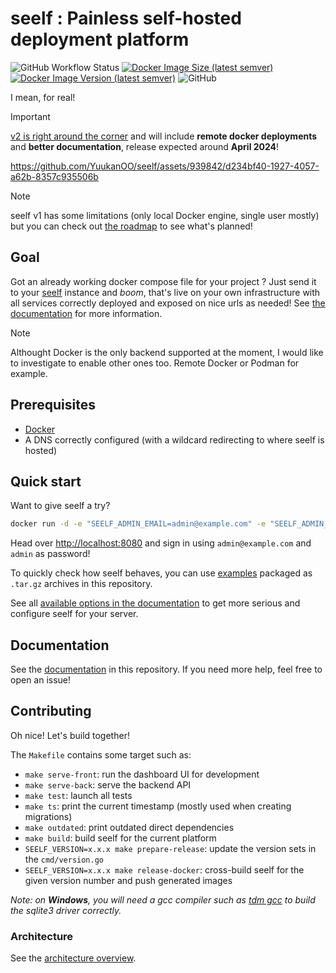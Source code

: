# seelf : Painless self-hosted deployment platform

![GitHub Workflow Status](https://img.shields.io/github/actions/workflow/status/YuukanOO/seelf/ci.yml) [![Docker Image Size (latest semver)](https://img.shields.io/docker/image-size/yuukanoo/seelf)](https://hub.docker.com/r/yuukanoo/seelf) [![Docker Image Version (latest semver)](https://img.shields.io/docker/v/yuukanoo/seelf)](https://hub.docker.com/r/yuukanoo/seelf) ![GitHub](https://img.shields.io/github/license/YuukanOO/seelf)

I mean, for real!

> [!IMPORTANT]
> [v2 is right around the corner](https://github.com/YuukanOO/seelf/milestone/2) and will include **remote docker deployments** and **better documentation**, release expected around **April 2024**!

https://github.com/YuukanOO/seelf/assets/939842/d234bf40-1927-4057-a62b-8357c935506b

> [!NOTE]
> seelf v1 has some limitations (only local Docker engine, single user mostly) but you can check out [the roadmap](https://github.com/YuukanOO/seelf/milestone/1) to see what's planned!

## Goal

Got an already working docker compose file for your project ? Just send it to your [seelf](https://github.com/YuukanOO/seelf) instance and _boom_, that's live on your own infrastructure with all services correctly deployed and exposed on nice urls as needed! See [the documentation](DOCUMENTATION.md) for more information.

> [!NOTE]
> Althought Docker is the only backend supported at the moment, I would like to investigate to enable other ones too. Remote Docker or Podman for example.

## Prerequisites

- [Docker](https://docs.docker.com/get-docker/)
- A DNS correctly configured (with a wildcard redirecting to where seelf is hosted)

## Quick start

Want to give seelf a try?

```bash
docker run -d -e "SEELF_ADMIN_EMAIL=admin@example.com" -e "SEELF_ADMIN_PASSWORD=admin" -v "/var/run/docker.sock:/var/run/docker.sock" -v "seelfdata:/seelf/data" -p "8080:8080" yuukanoo/seelf
```

Head over [http://localhost:8080](http://localhost:8080) and sign in using `admin@example.com` and `admin` as password!

To quickly check how seelf behaves, you can use [examples](examples/README.md) packaged as `.tar.gz` archives in this repository.

See all [available options in the documentation](DOCUMENTATION.md#installation) to get more serious and configure seelf for your server.

## Documentation

See the [documentation](DOCUMENTATION.md) in this repository. If you need more help, feel free to open an issue!

## Contributing

Oh nice! Let's build together!

The `Makefile` contains some target such as:

- `make serve-front`: run the dashboard UI for development
- `make serve-back`: serve the backend API
- `make test`: launch all tests
- `make ts`: print the current timestamp (mostly used when creating migrations)
- `make outdated`: print outdated direct dependencies
- `make build`: build seelf for the current platform
- `SEELF_VERSION=x.x.x make prepare-release`: update the version sets in the `cmd/version.go`
- `SEELF_VERSION=x.x.x make release-docker`: cross-build seelf for the given version number and push generated images

_Note: on **Windows**, you will need a gcc compiler such as [tdm gcc](https://jmeubank.github.io/tdm-gcc/) to build the sqlite3 driver correctly._

### Architecture

See the [architecture overview](ARCHITECTURE.md).
